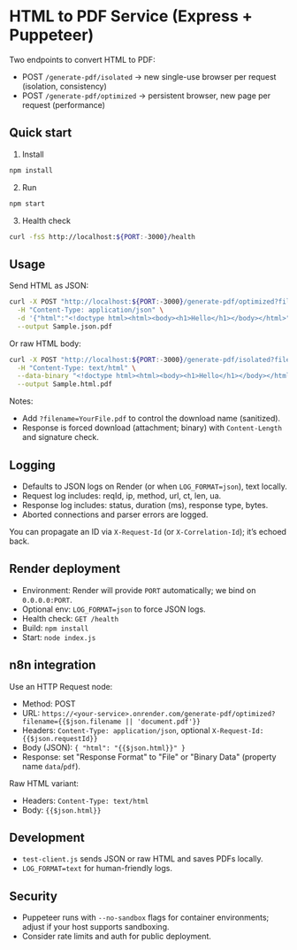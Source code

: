 # HTML to PDF Service (Express + Puppeteer)

Two endpoints to convert HTML to PDF:

- POST `/generate-pdf/isolated` → new single-use browser per request (isolation, consistency)
- POST `/generate-pdf/optimized` → persistent browser, new page per request (performance)

## Quick start

1. Install

```bash
npm install
```

2. Run

```bash
npm start
```

3. Health check

```bash
curl -fsS http://localhost:${PORT:-3000}/health
```

## Usage

Send HTML as JSON:

```bash
curl -X POST "http://localhost:${PORT:-3000}/generate-pdf/optimized?filename=Sample.json.pdf" \
  -H "Content-Type: application/json" \
  -d '{"html":"<!doctype html><html><body><h1>Hello</h1></body></html>"}' \
  --output Sample.json.pdf
```

Or raw HTML body:

```bash
curl -X POST "http://localhost:${PORT:-3000}/generate-pdf/isolated?filename=Sample.html.pdf" \
  -H "Content-Type: text/html" \
  --data-binary "<!doctype html><html><body><h1>Hello</h1></body></html>" \
  --output Sample.html.pdf
```

Notes:

- Add `?filename=YourFile.pdf` to control the download name (sanitized).
- Response is forced download (attachment; binary) with `Content-Length` and signature check.

## Logging

- Defaults to JSON logs on Render (or when `LOG_FORMAT=json`), text locally.
- Request log includes: reqId, ip, method, url, ct, len, ua.
- Response log includes: status, duration (ms), response type, bytes.
- Aborted connections and parser errors are logged.

You can propagate an ID via `X-Request-Id` (or `X-Correlation-Id`); it’s echoed back.

## Render deployment

- Environment: Render will provide `PORT` automatically; we bind on `0.0.0.0:PORT`.
- Optional env: `LOG_FORMAT=json` to force JSON logs.
- Health check: `GET /health`
- Build: `npm install`
- Start: `node index.js`

## n8n integration

Use an HTTP Request node:

- Method: POST
- URL: `https://<your-service>.onrender.com/generate-pdf/optimized?filename={{$json.filename || 'document.pdf'}}`
- Headers: `Content-Type: application/json`, optional `X-Request-Id: {{$json.requestId}}`
- Body (JSON): `{ "html": "{{$json.html}}" }`
- Response: set "Response Format" to "File" or "Binary Data" (property name `data`/`pdf`).

Raw HTML variant:

- Headers: `Content-Type: text/html`
- Body: `{{$json.html}}`

## Development

- `test-client.js` sends JSON or raw HTML and saves PDFs locally.
- `LOG_FORMAT=text` for human-friendly logs.

## Security

- Puppeteer runs with `--no-sandbox` flags for container environments; adjust if your host supports sandboxing.
- Consider rate limits and auth for public deployment.
